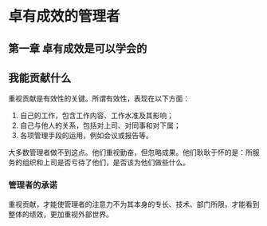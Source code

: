 # 卓有成效的管理者

## 第一章 卓有成效是可以学会的

## 我能贡献什么

重视贡献是有效性的关键。所谓有效性，表现在以下方面：
1. 自己的工作，包含工作内容、工作水准及其影响；
2. 自己与他人的关系，包括对上司、对同事和对下属；
3. 各项管理手段的运用，例如会议或报告等。

大多数管理者做不到这点。他们重视勤奋，但忽略成果。他们耿耿于怀的是：所服务的组织和上司是否亏待了他们，是否该为他们做些什么。

### 管理者的承诺
重视贡献，才能使管理者的注意力不为其本身的专长、技术、部门所限，才能看到整体的绩效，更加重视外部世界。
